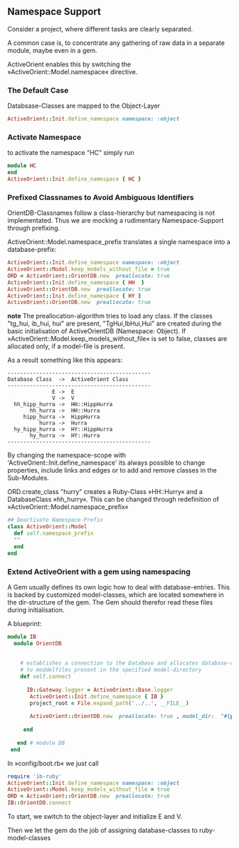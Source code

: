 ## Namespace Support

Consider a project, where different tasks are clearly separated. 

A common case is, to concentrate any gathering of raw data in a separate module, maybe even in a gem.

ActiveOrient enables this by switching the »ActiveOrient::Model.namespace« directive.

### The Default Case

Databsase-Classes are mapped to the Object-Layer

```ruby
ActiveOrient::Init.define_namespace namespace: :object  
```


### Activate Namespace

to activate the namespace "HC" simply run

```ruby
module HC
end
ActiveOrient::Init.define_namespace { HC }
```


### Prefixed Classnames to Avoid Ambiguous Identifiers

OrientDB-Classnames follow a class-hierarchy but namespacing is not implementated. Thus we are mocking a 
rudimentary Namespace-Support through prefixing.

ActiveOrient::Model.namespace_prefix translates a single namespace into a database-prefix:

```ruby
ActiveOrient::Init.define_namespace namespace: :object
ActiveOrient::Model.keep_models_without_file = true
ORD = ActiveOrient::OrientDB.new  preallocate: true
ActiveOrient::Init.define_namespace { HH  }
ActiveOrient::OrientDB.new  preallocate: true
ActiveOrient::Init.define_namespace { HY }
ActiveOrient::OrientDB.new  preallocate: true
```
**note** The preallocation-algorithm tries to load any class.  If the classes "tg_hui, ib_hui, hui" are
present, "TgHui,IbHui,Hui" are created during the basic initialisation of ActiveOrientDB (Namespace: Object). 
If »ActiveOrient::Model.keep_models_without_file«
is set to false, classes are allocated only, if a model-file is present. 


As a result something like this appears:

```
---------------------------------------------
Database Class  ->  ActiveOrient Class
---------------------------------------------
              E ->  E
              V ->  V
  hh_hipp_hurra ->  HH::HippHurra
       hh_hurra ->  HH::Hurra
     hipp_hurra ->  HippHurra
          hurra ->  Hurra
  hy_hipp_hurra ->  HY::HippHurra
       hy_hurra ->  HY::Hurra
---------------------------------------------

```

By changing the namespace-scope with  'ActiveOrient::Init.define_namespace'  its always possible to 
change properties, include links and edges or to add  and remove classes in the Sub-Modules.

ORD.create_class "hurry" creates a Ruby-Class »HH::Hurry« and a DatabaseClass »hh_hurry«.
This can be changed through redefinition of »ActiveOrient::Model.namespace_prefix«

```ruby
## Deactivate Namespace-Prefix
class ActiveOrient::Model
  def self.namespace_prefix
  ""
  end
end
```

### Extend ActiveOrient with a gem  using namespacing

A Gem usually defines its own logic how to deal with database-entries. This is backed by 
customized model-classes, which are located somewhere in the dir-structure of the gem.
The Gem should therefor read these files during initialisation. 

A blueprint:

```ruby
module IB
  module OrientDB
  
  
    # establishes a connection to the Database and allocates database-classes according
    # to moddelfiles present in the specified model-directory
    def self.connect 
    
      IB::Gateway.logger = ActiveOrient::Base.logger
       ActiveOrient::Init.define_namespace { IB } 
       project_root = File.expand_path('../..', __FILE__)
 
       ActiveOrient::OrientDB.new  preallocate: true , model_dir:  "#{project_root}/models"
  
     end
  
   end # module DB
 end

```

In »config/boot.rb« we just call

```ruby
require 'ib-ruby'
ActiveOrient::Init.define_namespace namespace: :object
ActiveOrient::Model.keep_models_without_file = true
ORD = ActiveOrient::OrientDB.new  preallocate: true
IB::OrientDB.connect
```

To start, we switch to the object-layer and initialize E and V. 

Then we let the gem do the job of assigning database-classes to ruby-model-classes



